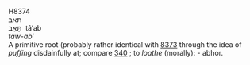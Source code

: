 <body>
  <p>H8374<br>  תּאב  <br> תָּּאַב  ‎  tâ‘ab  <br><i>taw-ab‘ </i><br>A primitive root (probably rather identical with <a href="h8373.htm">8373</a> through the idea of <i>puffing</i> disdainfully at; compare <a href="h0340.htm">340</a> ; to <i>loathe</i> (morally): - abhor.<br></p>
 </body>